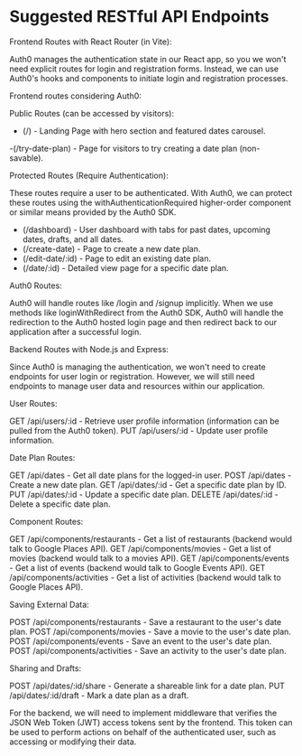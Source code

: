 <!-- This will serve as planning our routes using BREAD / REST convention -->

# Suggested RESTful API Endpoints

Frontend Routes with React Router (in Vite):

Auth0 manages the authentication state in our React app, so you we won't need explicit routes for login and registration forms. Instead, we can use Auth0's hooks and components to initiate login and registration processes.

Frontend routes considering Auth0:

Public Routes (can be accessed by visitors):

- (/) - Landing Page with hero section and featured dates carousel.

-(/try-date-plan) - Page for visitors to try creating a date plan (non-savable).

Protected Routes (Require Authentication):

These routes require a user to be authenticated. With Auth0, we can protect these routes using the withAuthenticationRequired higher-order component or similar means provided by the Auth0 SDK.

- (/dashboard) - User dashboard with tabs for past dates, upcoming dates, drafts, and all dates.
- (/create-date) - Page to create a new date plan.
- (/edit-date/:id) - Page to edit an existing date plan.
- (/date/:id) - Detailed view page for a specific date plan.

Auth0 Routes:

Auth0 will handle routes like /login and /signup implicitly. When we use methods like loginWithRedirect from the Auth0 SDK, Auth0 will handle the redirection to the Auth0 hosted login page and then redirect back to our application after a successful login.

Backend Routes with Node.js and Express:

Since Auth0 is managing the authentication, we won't need to create endpoints for user login or registration. However, we will still need endpoints to manage user data and resources within our application.

User Routes:

GET /api/users/:id - Retrieve user profile information (information can be pulled from the Auth0 token).
PUT /api/users/:id - Update user profile information.

Date Plan Routes:

GET /api/dates - Get all date plans for the logged-in user.
POST /api/dates - Create a new date plan.
GET /api/dates/:id - Get a specific date plan by ID.
PUT /api/dates/:id - Update a specific date plan.
DELETE /api/dates/:id - Delete a specific date plan.

Component Routes:

GET /api/components/restaurants - Get a list of restaurants (backend would talk to Google Places API).
GET /api/components/movies - Get a list of movies (backend would talk to a movies API).
GET /api/components/events - Get a list of events (backend would talk to Google Events API).
GET /api/components/activities - Get a list of activities (backend would talk to Google Places API).

Saving External Data:

POST /api/components/restaurants - Save a restaurant to the user's date plan.
POST /api/components/movies - Save a movie to the user's date plan.
POST /api/components/events - Save an event to the user's date plan.
POST /api/components/activities - Save an activity to the user's date plan.

Sharing and Drafts:

POST /api/dates/:id/share - Generate a shareable link for a date plan.
PUT /api/dates/:id/draft - Mark a date plan as a draft.

For the backend, we will need to implement middleware that verifies the JSON Web Token (JWT) access tokens sent by the frontend. This token can be used to perform actions on behalf of the authenticated user, such as accessing or modifying their data.


  
